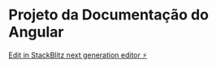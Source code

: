 # Projeto da Documentação do Angular

[Edit in StackBlitz next generation editor ⚡️](https://stackblitz.com/~/github.com/carloseduardo22-rjce/djaqim-4krgpd)
